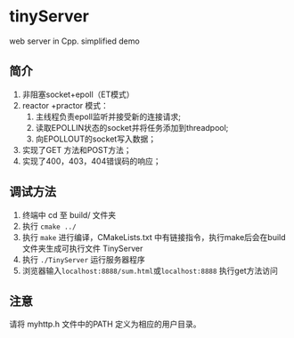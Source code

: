 # tinyServer

web server in Cpp. simplified demo

## 简介

1. 非阻塞socket+epoll（ET模式）
2. reactor +practor 模式：
   1. 主线程负责epoll监听并接受新的连接请求;
   2. 读取EPOLLIN状态的socket并将任务添加到threadpool;
   3. 向EPOLLOUT的socket写入数据；
3. 实现了GET 方法和POST方法；
4. 实现了400，403，404错误码的响应；

## 调试方法

1. 终端中 cd 至 build/ 文件夹
2. 执行 `cmake ../`
3. 执行 `make` 进行编译，CMakeLists.txt 中有链接指令，执行make后会在build文件夹生成可执行文件 TinyServer
4. 执行 `./TinyServer` 运行服务器程序
5. 浏览器输入`localhost:8888/sum.html`或`localhost:8888` 执行get方法访问

## 注意

请将 myhttp.h 文件中的PATH 定义为相应的用户目录。
